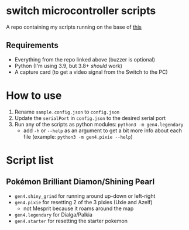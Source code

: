 # switch microcontroller scripts

A repo containing my scripts running on the base of [this](https://github.com/asottile/switch-microcontroller)

## Requirements
- Everything from the repo linked above (buzzer is optional)
- Python (I'm using 3.9, but 3.8+ _should_ work)
- A capture card (to get a video signal from the Switch to the PC)


# How to use
1. Rename `sample.config.json` to `config.json`
2. Update the `serialPort` in `config.json` to the desired serial port
3. Run any of the scripts as python modules: `python3 -m gen4.legendary`
	- add `-h` or `--help` as an argument to get a bit more info about each file (example: `python3 -m gen4.pixie --help`)


# Script list

## Pokémon Brilliant Diamon/Shining Pearl
- `gen4.shiny_grind` for running around up-down or left-right
- `gen4.pixie` for resetting 2 of the 3 pixies (Uxie and Azelf)
	- not Mesprit because it roams around the map
- `gen4.legendary` for Dialga/Palkia
- `gen4.starter` for resetting the starter pokemon
